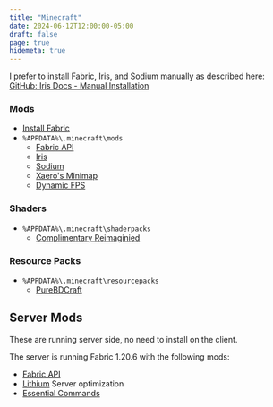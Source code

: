```yaml
---
title: "Minecraft"
date: 2024-06-12T12:00:00-05:00
draft: false
page: true
hidemeta: true
---
```


I prefer to install Fabric, Iris, and Sodium manually as described here:  
[GitHub: Iris Docs - Manual Installation](https://github.com/IrisShaders/Iris/blob/1.19.4/docs/guide.md#manual-installation)

### Mods
- [Install Fabric](https://fabricmc.net/use/installer/)
- `%APPDATA%\.minecraft\mods`
  - [Fabric API](https://www.curseforge.com/minecraft/mc-mods/fabric-api)
  - [Iris](https://modrinth.com/mod/iris/)
  - [Sodium](https://modrinth.com/mod/sodium)
  - [Xaero's Minimap](https://www.curseforge.com/minecraft/mc-mods/xaeros-minimap)
  - [Dynamic FPS](https://modrinth.com/mod/dynamic-fps)

### Shaders

- `%APPDATA%\.minecraft\shaderpacks`
  - [Complimentary Reimaginied](https://www.curseforge.com/minecraft/shaders/complementary-reimagined)

### Resource Packs
- `%APPDATA%\.minecraft\resourcepacks`
  - [PureBDCraft](https://bdcraft.net/downloads/purebdcraft-minecraft/)


## Server Mods

These are running server side, no need to install on the client.

The server is running Fabric 1.20.6 with the following mods:

- [Fabric API](https://modrinth.com/mod/fabric-api)
- [Lithium](https://modrinth.com/mod/lithium) Server optimization
- [Essential Commands](https://modrinth.com/mod/essential-commands)
